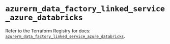 # `azurerm_data_factory_linked_service_azure_databricks`

Refer to the Terraform Registry for docs: [`azurerm_data_factory_linked_service_azure_databricks`](https://registry.terraform.io/providers/hashicorp/azurerm/4.36.0/docs/resources/data_factory_linked_service_azure_databricks).
